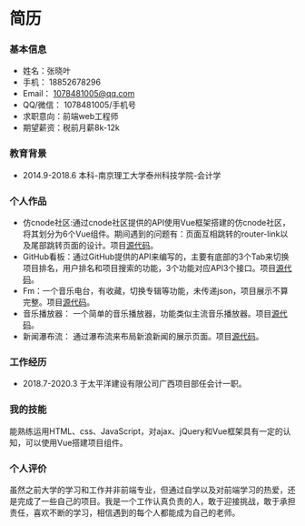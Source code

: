 # 简历
### 基本信息
+ 姓名：张晓叶
+ 手机： 18852678296
+ Email： 1078481005@qq.com
+ QQ/微信： 1078481005/手机号
+ 求职意向：前端web工程师
+ 期望薪资：税前月薪8k-12k
### 教育背景
+ 2014.9-2018.6 本科-南京理工大学泰州科技学院-会计学
### 个人作品
+ 仿cnode社区:通过cnode社区提供的API使用Vue框架搭建的仿cnode社区，将其划分为6个Vue组件。期间遇到的问题有：页面互相跳转的router-link以及尾部跳转页面的设计。项目[源代码](https://github.com/zxy1078481005/demo/tree/master/conde)。
+ GitHub看板：通过GitHub提供的API来编写的，主要有底部的3个Tab来切换项目排名，用户排名和项目搜索的功能，3个功能对应API3个接口。项目[源代码](https://github.com/zxy1078481005/demo/blob/master/GitHub%E7%9C%8B%E6%9D%BF/demo.html)。
+ Fm：一个音乐电台，有收藏，切换专辑等功能，未传递json，项目展示不算完整。项目[源代码](https://github.com/zxy1078481005/demo/tree/master/fm)。
+ 音乐播放器： 一个简单的音乐播放器，功能类似主流音乐播放器。项目[源代码](https://github.com/zxy1078481005/demo/tree/master/musicPlayer)。
+ 新闻瀑布流： 通过瀑布流来布局新浪新闻的展示页面。项目[源代码](https://github.com/zxy1078481005/demo/tree/master/waterfall-sinanews)。
### 工作经历
+ 2018.7-2020.3 于太平洋建设有限公司广西项目部任会计一职。
### 我的技能
能熟练运用HTML、css、JavaScript，对ajax、jQuery和Vue框架具有一定的认知，可以使用Vue搭建项目组件。
### 个人评价
  虽然之前大学的学习和工作并非前端专业，但通过自学以及对前端学习的热爱，还是完成了一些自己的项目。我是一个工作认真负责的人，敢于迎接挑战，敢于承担责任，喜欢不断的学习，相信遇到的每个人都能成为自己的老师。
